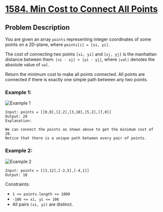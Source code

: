 # [1584. Min Cost to Connect All Points](https://leetcode.com/problems/min-cost-to-connect-all-points/description)

## Problem Description

You are given an array `points` representing integer coordinates of some points on a 2D-plane, where `points[i] = [xi, yi]`.

The cost of connecting two points `[xi, yi]` and `[xj, yj]` is the manhattan distance between them: `|xi - xj| + |yi - yj|`, where `|val|` denotes the absolute value of `val`.

Return the minimum cost to make all points connected. All points are connected if there is exactly one simple path between any two points.



### Example 1:

![Example 1](https://assets.leetcode.com/uploads/2020/08/26/d.png)
```
Input: points = [[0,0],[2,2],[3,10],[5,2],[7,0]]
Output: 20
Explanation:

We can connect the points as shown above to get the minimum cost of 20.
Notice that there is a unique path between every pair of points.
```
### Example 2:

![Example 2](https://assets.leetcode.com/uploads/2020/08/26/c.png)
```
Input: points = [[3,12],[-2,5],[-4,1]]
Output: 18
```

Constraints:

* `1 <= points.length <= 1000`
* `-106 <= xi, yi <= 106`
* All pairs `(xi, yi)` are distinct.